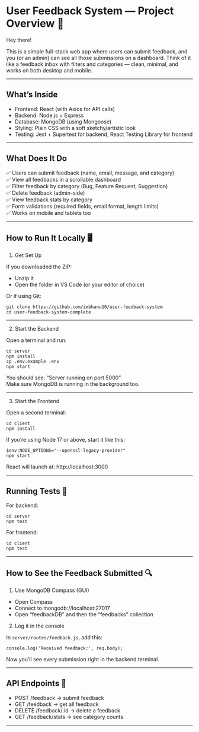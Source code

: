 User Feedback System — Project Overview 📝
========================================

Hey there! 

This is a simple full-stack web app where users can submit feedback, and you (or an admin) can see all those submissions on a dashboard. Think of it like a feedback inbox with filters and categories — clean, minimal, and works on both desktop and mobile.

---

What’s Inside 
----------------

- Frontend: React (with Axios for API calls)
- Backend: Node.js + Express
- Database: MongoDB (using Mongoose)
- Styling: Plain CSS with a soft sketchy/artistic look
- Testing: Jest + Supertest for backend, React Testing Library for frontend

---

What Does It Do
------------------

✅ Users can submit feedback (name, email, message, and category)  
✅ View all feedbacks in a scrollable dashboard  
✅ Filter feedback by category (Bug, Feature Request, Suggestion)  
✅ Delete feedback (admin-side)  
✅ View feedback stats by category  
✅ Form validations (required fields, email format, length limits)  
✅ Works on mobile and tablets too  

---

How to Run It Locally 🖥️
------------------------

1. Get Set Up

If you downloaded the ZIP:

- Unzip it
- Open the folder in VS Code (or your editor of choice)

Or if using Git:

    git clone https://github.com/imbhanu10/user-feedback-system
    cd user-feedback-system-complete

---

 2. Start the Backend

Open a terminal and run:

    cd server
    npm install
    cp .env.example .env
    npm start

You should see: “Server running on port 5000”  
Make sure MongoDB is running in the background too.

---

 3. Start the Frontend

Open a second terminal:

    cd client
    npm install

If you’re using Node 17 or above, start it like this:

    $env:NODE_OPTIONS="--openssl-legacy-provider"
    npm start

React will launch at: http://localhost:3000

---

Running Tests 🧪
----------------

For backend:

    cd server
    npm test

For frontend:

    cd client
    npm test

---

How to See the Feedback Submitted 🔍
------------------------------------------

1. Use MongoDB Compass (GUI)

- Open Compass
- Connect to mongodb://localhost:27017
- Open “feedbackDB” and then the “feedbacks” collection

2. Log it in the console

In `server/routes/feedback.js`, add this:

    console.log('Received feedback:', req.body);

Now you’ll see every submission right in the backend terminal.

---

API Endpoints 🧠
----------------

- POST /feedback → submit feedback
- GET /feedback → get all feedback
- DELETE /feedback/:id → delete a feedback
- GET /feedback/stats → see category counts

---
